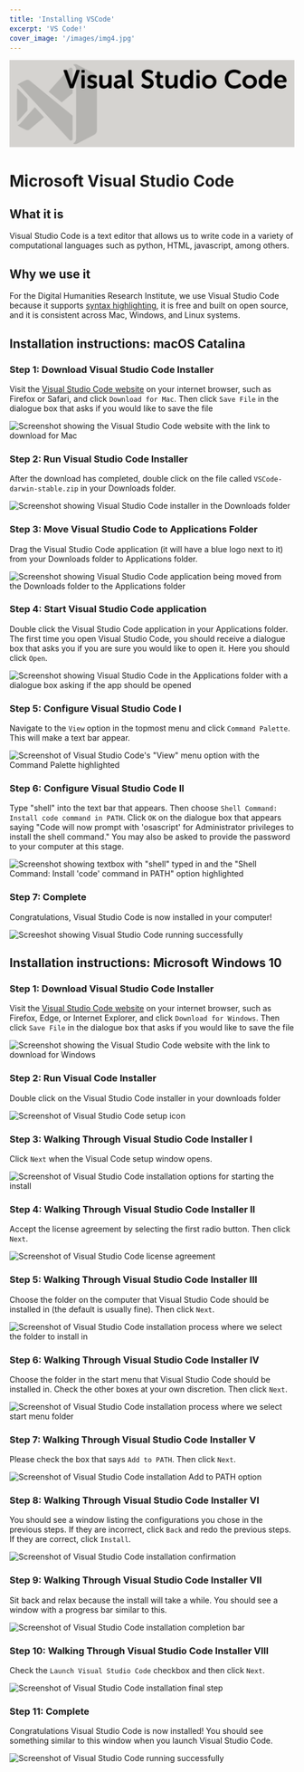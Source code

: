 ```yaml
---
title: 'Installing VSCode'
excerpt: 'VS Code!'
cover_image: '/images/img4.jpg'
---
```


![](https://raw.githubusercontent.com/DHRI-Curriculum/install/v2.0/_django-meta/header-images/visual-studio-code%403x.png)

# Microsoft Visual Studio Code

## What it is

Visual Studio Code is a text editor that allows us to write code in a variety of computational languages such as python, HTML, javascript, among others.

## Why we use it

For the Digital Humanities Research Institute, we use Visual Studio Code because it supports [syntax highlighting](https://en.wikipedia.org/wiki/Syntax_highlighting), it is free and built on open source, and it is consistent across Mac, Windows, and Linux systems.

## Installation instructions: macOS Catalina

### Step 1: Download Visual Studio Code Installer

Visit the [Visual Studio Code website](https://code.visualstudio.com/) on your internet browser, such as Firefox or Safari, and click `Download for Mac`. Then click `Save File` in the dialogue box that asks if you would like to save the file

![Screenshot showing the Visual Studio Code website with the link to download for Mac](images/vscode_mac_1.png)

### Step 2: Run Visual Studio Code Installer

After the download has completed, double click on the file called `VSCode-darwin-stable.zip` in your Downloads folder. 

![Screenshot showing Visual Studio Code installer in the Downloads folder](images/vscode_mac_2.png)

### Step 3: Move Visual Studio Code to Applications Folder

Drag the Visual Studio Code application (it will have a blue logo next to it) from your Downloads folder to Applications folder.

![Screenshot showing Visual Studio Code application being moved from the Downloads folder to the Applications folder](images/vscode_mac_3.png)

### Step 4: Start Visual Studio Code application

Double click the Visual Studio Code application in your Applications folder. The first time you open Visual Studio Code, you should receive a dialogue box that asks you if you are sure you would like to open it. Here you should click `Open`. 

![Screenshot showing Visual Studio Code in the Applications folder with a dialogue box asking if the app should be opened](images/vscode_mac_4.png)

### Step 5: Configure Visual Studio Code I

Navigate to the `View` option in the topmost menu and click `Command Palette`. This will make a text bar appear.

![Screenshot of Visual Studio Code's "View" menu option with the Command Palette highlighted](images/vscode_mac_5.png)

### Step 6: Configure Visual Studio Code II

Type "shell" into the text bar that appears. Then choose `Shell Command: Install code command in PATH`. Click `OK` on the dialogue box that appears saying "Code will now prompt with 'osascript' for Administrator privileges to install the shell command." You may also be asked to provide the password to your computer at this stage.

![Screenshot showing textbox with "shell" typed in and the "Shell Command: Install 'code' command in PATH" option highlighted](images/vscode_mac_6.png)

### Step 7: Complete

Congratulations, Visual Studio Code is now installed in your computer!

![Screeshot showing Visual Studio Code running successfully](images/vscode_mac_7.png)

## Installation instructions: Microsoft Windows 10

### Step 1: Download Visual Studio Code Installer

Visit the [Visual Studio Code website](https://code.visualstudio.com/) on your internet browser, such as Firefox, Edge, or Internet Explorer, and click `Download for Windows`. Then click `Save File` in the dialogue box that asks if you would like to save the file

![Screenshot showing the Visual Studio Code website with the link to download for Windows](images/vscode1.png) 

### Step 2: Run Visual Code Installer

Double click on the Visual Studio Code installer in your downloads folder

![Screenshot of Visual Studio Code setup icon](images/vscode2.png)

### Step 3: Walking Through Visual Studio Code Installer I

Click `Next` when the Visual Code setup window opens.

![Screenshot of Visual Studio Code installation options for starting the install](images/vscode3.png)

### Step 4: Walking Through Visual Studio Code Installer II

Accept the license agreement by selecting the first radio button. Then click `Next`.

![Screenshot of Visual Studio Code license agreement](images/vscode4.png)

### Step 5: Walking Through Visual Studio Code Installer III

Choose the folder on the computer that Visual Studio Code should be installed in (the default is usually fine). Then click `Next`.

![Screenshot of Visual Studio Code installation process where we select the folder to install in](images/vscode5.png)

### Step 6: Walking Through Visual Studio Code Installer IV

Choose the folder in the start menu that Visual Studio Code should be installed in. Check the other boxes at your own discretion. Then click `Next`.

![Screenshot of Visual Studio Code installation process where we select start menu folder](images/vscode6.png)

### Step 7: Walking Through Visual Studio Code Installer V

Please check the box that says `Add to PATH`. Then click `Next`.

![Screenshot of Visual Studio Code installation Add to PATH option](images/vscode7.png)

### Step 8: Walking Through Visual Studio Code Installer VI

You should see a window listing the configurations you chose in the previous steps. If they are incorrect, click `Back` and redo the previous steps. If they are correct, click `Install`.

![Screenshot of Visual Studio Code installation confirmation](images/vscode8.png)

### Step 9: Walking Through Visual Studio Code Installer VII

Sit back and relax because the install will take a while. You should see a window with a progress bar similar to this.

![Screenshot of Visual Studio Code installation completion bar](images/vscode9.png)

### Step 10: Walking Through Visual Studio Code Installer VIII

Check the `Launch Visual Studio Code` checkbox and then click `Next`.

![Screenshot of Visual Studio Code installation final step](images/vscode10.png)

### Step 11: Complete

Congratulations Visual Studio Code is now installed! You should see something similar to this window when you launch Visual Studio Code.

![Screenshot of Visual Studio Code running successfully](images/vscode11.png)
